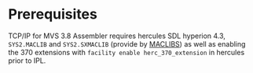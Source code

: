 Prerequisites
=============

TCP/IP for MVS 3.8 Assembler requires hercules SDL hyperion 4.3, `SYS2.MACLIB` and `SYS2.SXMACLIB` (provide by [MACLIBS](../../MACLIBS)) as well as enabling the 370 extensions with `facility enable herc_370_extension` in hercules prior to IPL.
